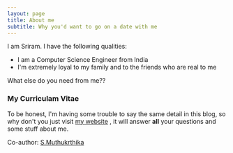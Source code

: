 ```yaml
---
layout: page
title: About me
subtitle: Why you'd want to go on a date with me
---
```


I am Sriram. I have the following qualities:

- I am a Computer Science Engineer from India
- I'm extremely loyal to my family and to the friends who are real to me

What else do you need from me??

### My Curriculam Vitae 

To be honest, I'm having some trouble to say the same detail in this blog, so why don't you just visit [my website](http://srsds.github.io) , it will answer **all** your questions and some stuff about me.





Co-author: [S.Muthukrthika](https://mkrthika.github.io/me/)
